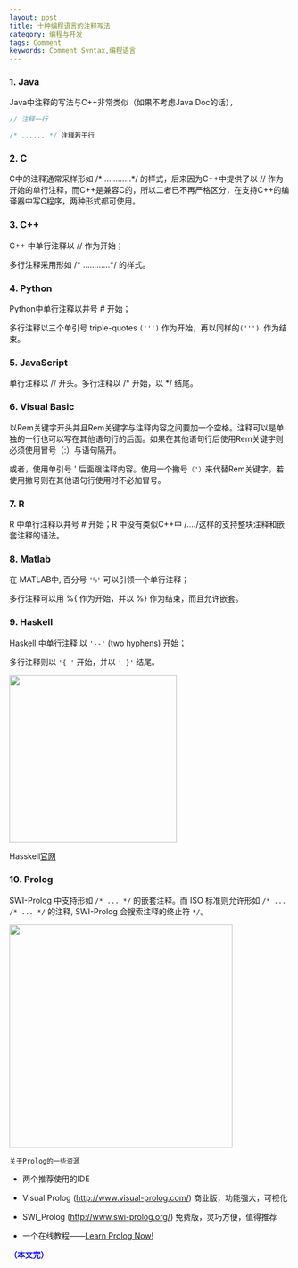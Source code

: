 ```yaml
---
layout: post
title: 十种编程语言的注释写法
category: 编程与开发
tags: Comment
keywords: Comment Syntax,编程语言
---
```



### 1. Java


Java中注释的写法与C++非常类似（如果不考虑Java Doc的话），

```java
// 注释一行

/* ...... */ 注释若干行
```

### 2. C

C中的注释通常采样形如 /* …………*\/ 的样式，后来因为C++中提供了以 \// 作为开始的单行注释，而C++是兼容C的，所以二者已不再严格区分，在支持C++的编译器中写C程序，两种形式都可使用。

### 3. C++

C++ 中单行注释以 // 作为开始；

多行注释采用形如 /* …………*/ 的样式。


### 4. Python


Python中单行注释以井号 \# 开始；

多行注释以三个单引号 triple-quotes `(''')` 作为开始，再以同样的`(''') `作为结束。


### 5. JavaScript


单行注释以 \/\/ 开头。多行注释以 \/* 开始，以 *\/ 结尾。


### 6. Visual Basic



以Rem关键字开头并且Rem关键字与注释内容之间要加一个空格。注释可以是单独的一行也可以写在其他语句行的后面。如果在其他语句行后使用Rem关键字则必须使用冒号（:）与语句隔开。

或者，使用单引号 ' 后面跟注释内容。使用一个撇号`（'）`来代替Rem关键字。若使用撇号则在其他语句行使用时不必加冒号。


### 7. R

R 中单行注释以井号 # 开始；R 中没有类似C++中 /*....*/这样的支持整块注释和嵌套注释的语法。

### 8. Matlab

在 MATLAB中, 百分号 `'%'` 可以引领一个单行注释；

多行注释可以用 %{ 作为开始，并以 %} 作为结束，而且允许嵌套。

### 9. Haskell

Haskell 中单行注释 以 `'--'` (two hyphens) 开始；

多行注释则以  `'{-'` 开始，并以 `'-}'` 结尾。

<img src="https://fzuo.github.io/assets/img/program/program01.png" width="300">

Hasskell[官网](https://www.haskell.org/)


### 10. Prolog


SWI-Prolog 中支持形如 `/* ... */` 的嵌套注释。而 ISO 标准则允许形如 `/* ... /* ... */` 的注释, SWI-Prolog 会搜索注释的终止符 `*/`。

<img src="https://fzuo.github.io/assets/img/program/program02.png" width="400">

`关于Prolog的一些资源`

* 两个推荐使用的IDE

+ Visual Prolog (http://www.visual-prolog.com/) 商业版，功能强大，可视化

+ SWI_Prolog (http://www.swi-prolog.org/) 免费版，灵巧方便，值得推荐

* 一个在线教程——[Learn Prolog Now!](http://www.learnprolognow.org/)

<span style="color:blue">**（本文完）**</span>
